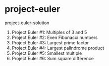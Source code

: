 # project-euler
project-euler-solution
1. Project Euler #1: Multiples of 3 and 5
2. Project Euler #2: Even Fibonacci numbers
3. Project Euler #3: Largest prime factor
4. Project Euler #4: Largest palindrome product
5. Project Euler #5: Smallest multiple
6. Project Euler #6: Sum square difference
